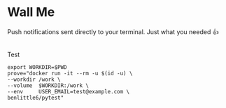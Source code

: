 
# Wall Me

Push notifications sent directly to your terminal. Just what you needed 👍

## 

Test

```
export WORKDIR=$PWD
prove="docker run -it --rm -u $(id -u) \
--workdir /work \
--volume  $WORKDIR:/work \
--env     USER_EMAIL=test@example.com \
benlittle6/pytest"
```

